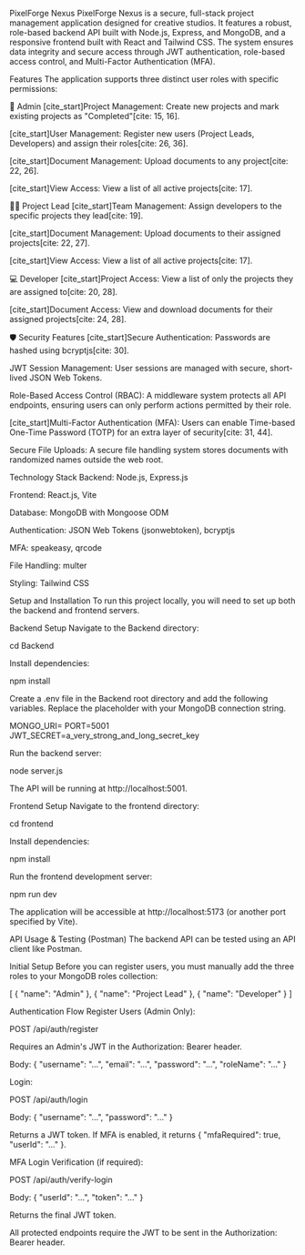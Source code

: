 PixelForge Nexus
PixelForge Nexus is a secure, full-stack project management application designed for creative studios. It features a robust, role-based backend API built with Node.js, Express, and MongoDB, and a responsive frontend built with React and Tailwind CSS. The system ensures data integrity and secure access through JWT authentication, role-based access control, and Multi-Factor Authentication (MFA).

Features
The application supports three distinct user roles with specific permissions:

👑 Admin
[cite_start]Project Management: Create new projects and mark existing projects as "Completed"[cite: 15, 16].

[cite_start]User Management: Register new users (Project Leads, Developers) and assign their roles[cite: 26, 36].

[cite_start]Document Management: Upload documents to any project[cite: 22, 26].

[cite_start]View Access: View a list of all active projects[cite: 17].

🧑‍💼 Project Lead
[cite_start]Team Management: Assign developers to the specific projects they lead[cite: 19].

[cite_start]Document Management: Upload documents to their assigned projects[cite: 22, 27].

[cite_start]View Access: View a list of all active projects[cite: 17].

💻 Developer
[cite_start]Project Access: View a list of only the projects they are assigned to[cite: 20, 28].

[cite_start]Document Access: View and download documents for their assigned projects[cite: 24, 28].

🛡️ Security Features
[cite_start]Secure Authentication: Passwords are hashed using bcryptjs[cite: 30].

JWT Session Management: User sessions are managed with secure, short-lived JSON Web Tokens.

Role-Based Access Control (RBAC): A middleware system protects all API endpoints, ensuring users can only perform actions permitted by their role.

[cite_start]Multi-Factor Authentication (MFA): Users can enable Time-based One-Time Password (TOTP) for an extra layer of security[cite: 31, 44].

Secure File Uploads: A secure file handling system stores documents with randomized names outside the web root.

Technology Stack
Backend: Node.js, Express.js

Frontend: React.js, Vite

Database: MongoDB with Mongoose ODM

Authentication: JSON Web Tokens (jsonwebtoken), bcryptjs

MFA: speakeasy, qrcode

File Handling: multer

Styling: Tailwind CSS

Setup and Installation
To run this project locally, you will need to set up both the backend and frontend servers.

Backend Setup
Navigate to the Backend directory:

cd Backend

Install dependencies:

npm install

Create a .env file in the Backend root directory and add the following variables. Replace the placeholder with your MongoDB connection string.

MONGO_URI=<Your MongoDB Atlas or Local Connection String>
PORT=5001
JWT_SECRET=a_very_strong_and_long_secret_key

Run the backend server:

node server.js

The API will be running at http://localhost:5001.

Frontend Setup
Navigate to the frontend directory:

cd frontend

Install dependencies:

npm install

Run the frontend development server:

npm run dev

The application will be accessible at http://localhost:5173 (or another port specified by Vite).

API Usage & Testing (Postman)
The backend API can be tested using an API client like Postman.

Initial Setup
Before you can register users, you must manually add the three roles to your MongoDB roles collection:

[
    { "name": "Admin" },
    { "name": "Project Lead" },
    { "name": "Developer" }
]

Authentication Flow
Register Users (Admin Only):

POST /api/auth/register

Requires an Admin's JWT in the Authorization: Bearer <token> header.

Body: { "username": "...", "email": "...", "password": "...", "roleName": "..." }

Login:

POST /api/auth/login

Body: { "username": "...", "password": "..." }

Returns a JWT token. If MFA is enabled, it returns { "mfaRequired": true, "userId": "..." }.

MFA Login Verification (if required):

POST /api/auth/verify-login

Body: { "userId": "...", "token": "..." }

Returns the final JWT token.

All protected endpoints require the JWT to be sent in the Authorization: Bearer <token> header.
